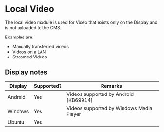 <!--toc=media-->
# Local Video
The local video module is used for Video that exists only on the Display and is not uploaded to the CMS.

Examples are:
 - Manually transferred videos
 - Videos on a LAN
 - Streamed Videos


## Display notes

| Display | Supported? | Remarks                                              |
|---------|------------|------------------------------------------------------|
| Android | Yes        | Videos supported by Android [KB69914]                |
| Windows | Yes        | Videos supported by Windows Media Player             |
| Ubuntu  | Yes        |                                                      |


[1]: https://springsignage.freshdesk.com/support/solutions/articles/69914
